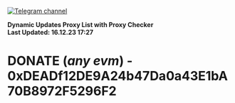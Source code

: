 [![Telegram channel](https://img.shields.io/endpoint?url=https://runkit.io/damiankrawczyk/telegram-badge/branches/master?url=https://t.me/n4z4v0d)](https://t.me/n4z4v0d) 

**Dynamic Updates Proxy List with Proxy Checker**  
**Last Updated: 16.12.23 17:27**

# DONATE (_any evm_) - 0xDEADf12DE9A24b47Da0a43E1bA70B8972F5296F2
